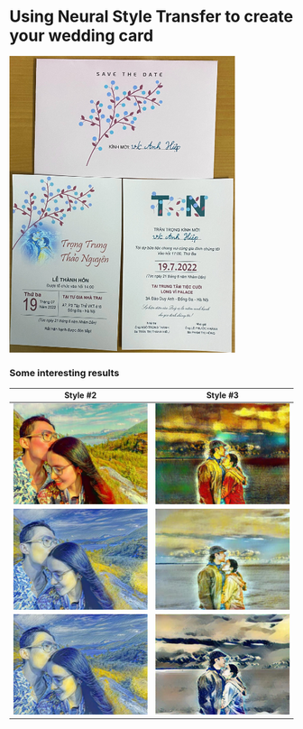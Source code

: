 # Using Neural Style Transfer to create your wedding card

<img src="result_wedding_card.jpg" width="400">

### Some interesting results


| Style #2             |  Style #3 |
:-------------------------:|:-------------------------:
![](outputs/Style2_1.jpg)  |  ![](outputs/Style3_1.jpg)
![](outputs/Style2_2.jpg)  |  ![](outputs/Style3_2.jpg)
![](outputs/Style2_3.jpg)  |  ![](outputs/Style3_3.jpg)
